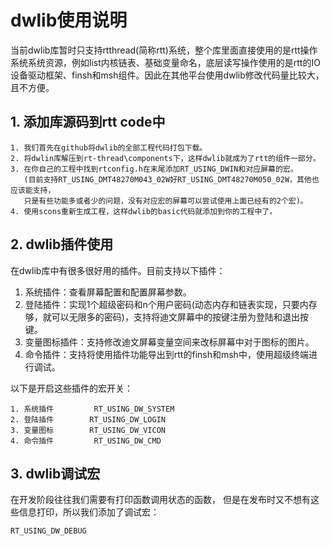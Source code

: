 # dwlib使用说明 #

当前dwlib库暂时只支持rtthread(简称rtt)系统，整个库里面直接使用的是rtt操作系统系统资源，例如list内核链表、基础变量命名，底层读写操作使用的是rtt的IO设备驱动框架、finsh和msh组件。因此在其他平台使用dwlib修改代码量比较大，且不方便。

## 1. 添加库源码到rtt code中 ##
~~~
1. 我们首先在github将dwlib的全部工程代码打包下载。
2. 将dwlin库解压到rt-thread\components下，这样dwlib就成为了rtt的组件一部分。
3. 在你自己的工程中找到rtconfig.h在末尾添加RT_USING_DWIN和对应屏幕的宏。
   (目前支持RT_USING_DMT48270M043_02W好RT_USING_DMT48270M050_02W，其他也应该能支持，
   只是有些功能多或者少的问题，没有对应宏的屏幕可以尝试使用上面已经有的2个宏)。
4. 使用scons重新生成工程，这样dwlib的basic代码就添加到你的工程中了。
~~~

##  2. dwlib插件使用 ##
在dwlib库中有很多很好用的插件。目前支持以下插件：
1. 系统插件：查看屏幕配置和配置屏幕参数。
2. 登陆插件：实现1个超级密码和n个用户密码(动态内存和链表实现，只要内存够，就可以无限多的密码)，支持将迪文屏幕中的按键注册为登陆和退出按键。
3. 变量图标插件：支持修改迪文屏幕变量空间来改标屏幕中对于图标的图片。
4. 命令插件：支持将使用插件功能导出到rtt的finsh和msh中，使用超级终端进行调试。

以下是开启这些插件的宏开关：
~~~
1. 系统插件			RT_USING_DW_SYSTEM
2. 登陆插件        RT_USING_DW_LOGIN
3. 变量图标        RT_USING_DW_VICON
4. 命令插件			RT_USING_DW_CMD
~~~


## 3. dwlib调试宏 ## 
在开发阶段往往我们需要有打印函数调用状态的函数， 但是在发布时又不想有这些信息打印，所以我们添加了调试宏：
~~~
RT_USING_DW_DEBUG
~~~

